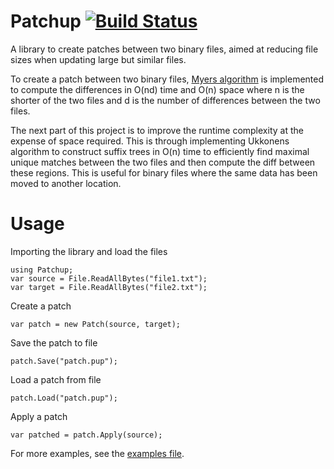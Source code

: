 # Patchup [![Build Status](https://travis-ci.com/Dezyh/Patchup.svg?branch=master)](https://travis-ci.com/Dezyh/Patchup)

A library to create patches between two binary files, aimed at reducing file sizes when updating large but similar files.

To create a patch between two binary files, [Myers algorithm](http://www.xmailserver.org/diff2.pdf) is implemented to compute the differences in O(nd) time and O(n) space where n is the shorter of the two files and d is the number of differences between the two files. 

The next part of this project is to improve the runtime complexity at the expense of space required. This is through implementing Ukkonens algorithm to construct suffix trees in O(n) time to efficiently find maximal unique matches between the two files and then compute the diff between these regions. This is useful for binary files where the same data has been moved to another location. 

# Usage
Importing the library and load the files
```
using Patchup;
var source = File.ReadAllBytes("file1.txt");
var target = File.ReadAllBytes("file2.txt");
```
Create a patch
```
var patch = new Patch(source, target);
```
Save the patch to file
```
patch.Save("patch.pup");
```
Load a patch from file
```
patch.Load("patch.pup");
```
Apply a patch
```
var patched = patch.Apply(source);
```
For more examples, see the [examples file](https://github.com/Dezyh/Patchup/blob/master/Source/Example/Example.cs).
